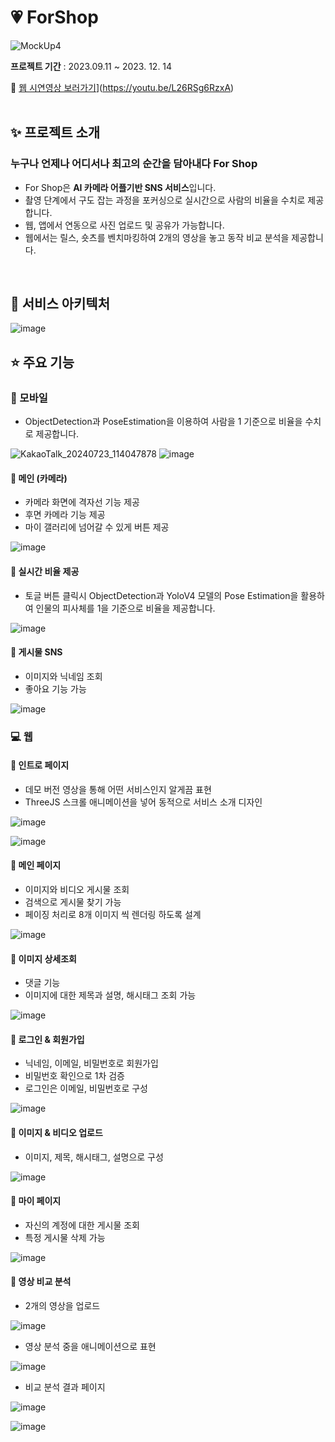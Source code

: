 # 💗 ForShop
![MockUp4](https://github.com/j2an777/ForShopPlus/assets/110087099/9d012c4e-e5ec-48e9-b00e-709b3995a205)

**프로젝트 기간** : 2023.09.11 ~ 2023. 12. 14

🔗 [웹 시연영상 보러가기](http://img.youtube.com/vi/L26RSg6RzxA/0.jpg)](https://youtu.be/L26RSg6RzxA)
<br/>
<br/>

## ✨ 프로젝트 소개

### 누구나 언제나 어디서나 최고의 순간을 담아내다 For Shop

- For Shop은 **AI 카메라 어플기반 SNS 서비스**입니다.
- 촬영 단계에서 구도 잡는 과정을 포커싱으로 실시간으로 사람의 비율을 수치로 제공합니다.
- 웹, 앱에서 연동으로 사진 업로드 및 공유가 가능합니다.
- 웹에서는 릴스, 숏츠를 벤치마킹하여 2개의 영상을 놓고 동작 비교 분석을 제공합니다.
<br/>

## 🔨 서비스 아키텍처
![image](https://github.com/user-attachments/assets/6e5ca682-48dd-4f59-8561-a431b9f99b2f)
<br/>

## ⭐️ 주요 기능

### 📱 모바일
- ObjectDetection과 PoseEstimation을 이용하여 사람을 1 기준으로 비율을 수치로 제공합니다.

![KakaoTalk_20240723_114047878](https://github.com/user-attachments/assets/1fe3925a-fd88-4c99-b66e-016b9be63b69)
![image](https://github.com/user-attachments/assets/a48a19db-e263-4226-8763-281b243b47ac)

#### 📌 메인 (카메라)
- 카메라 화면에 격자선 기능 제공
- 후면 카메라 기능 제공
- 마이 갤러리에 넘어갈 수 있게 버튼 제공

![image](https://github.com/user-attachments/assets/ef357448-556a-44fd-aeeb-9021072e8a3a)

#### 📌 실시간 비율 제공
- 토글 버튼 클릭시 ObjectDetection과 YoloV4 모델의 Pose Estimation을 활용하여 인물의 피사체를 1을 기준으로 비율을 제공합니다.

![image](https://github.com/user-attachments/assets/f4338978-d148-4375-b88f-4ca85cbeb1f0)

#### 📌 게시물 SNS 
- 이미지와 닉네임 조회
- 좋아요 기능 가능

![image](https://github.com/user-attachments/assets/91f641a9-303b-4d45-a840-e0022ce749f5)

### 💻 웹

#### 📌 인트로 페이지
- 데모 버전 영상을 통해 어떤 서비스인지 알게끔 표현
- ThreeJS 스크롤 애니메이션을 넣어 동적으로 서비스 소개 디자인

![image](https://github.com/user-attachments/assets/c10ff85d-5011-4b2e-ae78-bfd484372ddf)

![image](https://github.com/user-attachments/assets/8190ef9b-6b5a-427e-a061-54b643930f18)

#### 📌 메인 페이지
- 이미지와 비디오 게시물 조회
- 검색으로 게시물 찾기 가능
- 페이징 처리로 8개 이미지 씩 렌더링 하도록 설계

![image](https://github.com/user-attachments/assets/738c7b2a-b31a-43e3-b6c9-64cd4e75845d)

#### 📌 이미지 상세조회
- 댓글 기능
- 이미지에 대한 제목과 설명, 해시태그 조회 가능

![image](https://github.com/user-attachments/assets/33e4e631-c30e-4b69-8c09-542ee150c328)

#### 📌 로그인 & 회원가입
- 닉네임, 이메일, 비밀번호로 회원가입
- 비밀번호 확인으로 1차 검증
- 로그인은 이메일, 비밀번호로 구성

![image](https://github.com/user-attachments/assets/169a7a4a-b3e9-45dc-a3c7-d65929aedc06)

#### 📌 이미지 & 비디오 업로드
- 이미지, 제목, 해시태그, 설명으로 구성

![image](https://github.com/user-attachments/assets/b4eff1dc-56b4-40f5-8d63-570c69ae9fdd)

#### 📌 마이 페이지
- 자신의 계정에 대한 게시물 조회
- 특정 게시물 삭제 가능

![image](https://github.com/user-attachments/assets/7d89889c-c718-4458-b343-88f6a2f2108c)

#### 📌 영상 비교 분석
- 2개의 영상을 업로드

![image](https://github.com/user-attachments/assets/ddb449b8-8bb5-41c4-9c43-aa78942b36cd)
- 영상 분석 중을 애니메이션으로 표현

![image](https://github.com/user-attachments/assets/83beedfe-6ddb-443e-a63a-e6d9ed486a48)
- 비교 분석 결과 페이지

![image](https://github.com/user-attachments/assets/d614d6ec-69f7-44e4-a14f-5c65a24c7f25)

![image](https://github.com/user-attachments/assets/22a189ef-2b5e-4e13-bb09-da45ce685b25)
